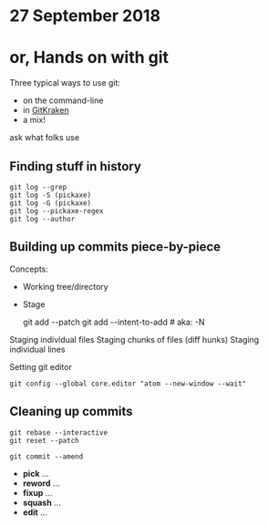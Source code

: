 # 27 September 2018

# or, Hands on with git

Three typical ways to use git:

* on the command-line
* in [GitKraken](https://www.gitkraken.com)
* a mix!

ask what folks use


## Finding stuff in history

    git log --grep
    git log -S (pickaxe)
    git log -G (pickaxe)
    git log --pickaxe-regex
    git log --author

## Building up commits piece-by-piece

Concepts:

* Working tree/directory
* Stage

    git add --patch
    git add --intent-to-add     # aka: -N

Staging individual files
Staging chunks of files (diff hunks)
Staging individual lines

Setting git editor

    git config --global core.editor "atom --new-window --wait"


## Cleaning up commits

    git rebase --interactive
    git reset --patch

    git commit --amend

* __pick__ ...
* __reword__ ...
* __fixup__ ...
* __squash__ ...
* __edit__ ...
